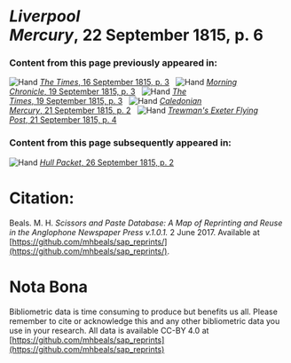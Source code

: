 # *Liverpool Mercury*, 22 September 1815, p. 6  
  
### Content from this page previously appeared in:  
![Hand](http://scissorsandpaste.net/wp-content/uploads/2017/06/smallhandpointer.png) [*The Times*, 16 September 1815, p. 3](https://mhbeals.github.io/sap_html/The-Times/The-Times-16-September-1815-p-3)  
![Hand](http://scissorsandpaste.net/wp-content/uploads/2017/06/smallhandpointer.png) [*Morning Chronicle*, 19 September 1815, p. 3](https://mhbeals.github.io/sap_html/Morning-Chronicle/Morning-Chronicle-19-September-1815-p-3)  
![Hand](http://scissorsandpaste.net/wp-content/uploads/2017/06/smallhandpointer.png) [*The Times*, 19 September 1815, p. 3](https://mhbeals.github.io/sap_html/The-Times/The-Times-19-September-1815-p-3)  
![Hand](http://scissorsandpaste.net/wp-content/uploads/2017/06/smallhandpointer.png) [*Caledonian Mercury*, 21 September 1815, p. 2](https://mhbeals.github.io/sap_html/Caledonian-Mercury/Caledonian-Mercury-21-September-1815-p-2)  
![Hand](http://scissorsandpaste.net/wp-content/uploads/2017/06/smallhandpointer.png) [*Trewman's Exeter Flying Post*, 21 September 1815, p. 4](https://mhbeals.github.io/sap_html/Trewman's-Exeter-Flying-Post/Trewman's-Exeter-Flying-Post-21-September-1815-p-4)  
  
### Content from this page subsequently appeared in:  
![Hand](http://scissorsandpaste.net/wp-content/uploads/2017/06/smallhandpointer.png) [*Hull Packet*, 26 September 1815, p. 2](https://mhbeals.github.io/sap_html/Hull-Packet/Hull-Packet-26-September-1815-p-2)  


# Citation: 

Beals. M. H. *Scissors and Paste Database: A Map of Reprinting and Reuse in the Anglophone Newspaper Press v.1.0.1.* 2 June 2017. Available at [https://github.com/mhbeals/sap_reprints/](https://github.com/mhbeals/sap_reprints/). 

# Nota Bona

Bibliometric data is time consuming to produce but benefits us all. Please remember to cite or acknowledge this and any other bibliometric data you use in your research. All data is available CC-BY 4.0 at [https://github.com/mhbeals/sap_reprints](https://github.com/mhbeals/sap_reprints)
